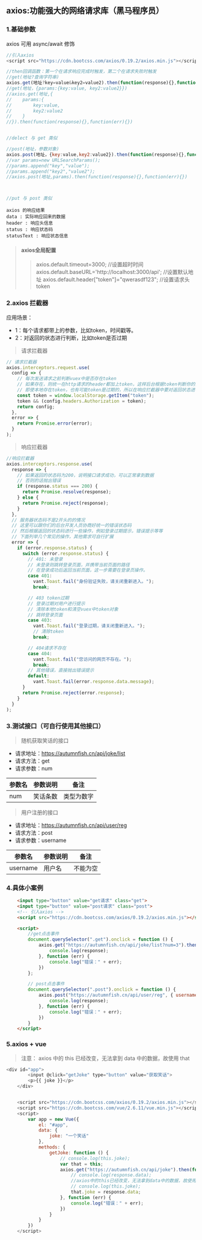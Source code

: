 <!--
 * @Descripttion: 
 * @version: 
 * @Author: qiaoyurensheng@163.com
 * @Date: 2020-06-15 00:58:33
 * @LastEditors: Please set LastEditors
 * @LastEditTime: 2020-06-15 00:59:32
--> 
## axios:功能强大的网络请求库（黑马程序员）

### 1.基础参数
axios 可用 async/await 修饰
```javascript
//引入axios
<script src="https://cdn.bootcss.com/axios/0.19.2/axios.min.js"></script> 

//then回调函数：第一个在请求响应完成时触发，第二个在请求失败时触发
//get(地址?查询字符串)
axios.get(地址?key=value&key2=value2).then(function(response){},function(err){})
//get(地址，{params:{key:value, key2:value2}})
//axios.get(地址,{
//    params:{
//        key:value,
//        key2:value2
//    }
//}).then(function(response){},function(err){})


//delect 与 get 类似

//post(地址，参数对象)
axios.post(地址，{key:value,key2:value2}).then(function(response){},function(err){})
//var params=new URLSearchParams();
//params.append("key","value");
//params.append("key2","value2");
//axios.post(地址,params).then(function(response){},function(err){})



//put 与 post 类似


```
```
axios 的响应结果
data : 实际响应回来的数据
header : 响应头信息
status : 响应状态码
statusText : 响应状态信息
```

> #### axios全局配置
>> axios.default.timeout=3000;  //设置超时时间
>> axios.default.baseURL='http://localhost:3000/api';  //设置默认地址
>> axios.default.header["token"]="qwerasdf123";  //设置请求头token 

### 2.axios 拦截器
应用场景：  
- 1：每个请求都带上的参数，比如token，时间戳等。  
- 2：对返回的状态进行判断，比如token是否过期

> 请求拦截器
```javascript
// 请求拦截器
axios.interceptors.request.use(
  config => {
    // 每次发送请求之前判断vuex中是否存在token
    // 如果存在，则统一在http请求的header都加上token，这样后台根据token判断你的登录情况
    // 即使本地存在token，也有可能token是过期的，所以在响应拦截器中要对返回状态进行判断
    const token = window.localStorage.getItem("token");
    token && (config.headers.Authorization = token);
    return config;
  },
  error => {
    return Promise.error(error);
  }
);
```

> 响应拦截器
```javascript
//响应拦截器
axios.interceptors.response.use(
  response => {
    // 如果返回的状态码为200，说明接口请求成功，可以正常拿到数据
    // 否则的话抛出错误
    if (response.status === 200) {
      return Promise.resolve(response);
    } else {
      return Promise.reject(response);
    }
  },
  // 服务器状态码不是2开头的的情况
  // 这里可以跟你们的后台开发人员协商好统一的错误状态码
  // 然后根据返回的状态码进行一些操作，例如登录过期提示，错误提示等等
  // 下面列举几个常见的操作，其他需求可自行扩展
  error => {
    if (error.response.status) {
      switch (error.response.status) {
        // 401: 未登录
        // 未登录则跳转登录页面，并携带当前页面的路径
        // 在登录成功后返回当前页面，这一步需要在登录页操作。
        case 401:
          vant.Toast.fail("身份验证失败，请关闭重新进入。");
          break;

        // 403 token过期
        // 登录过期对用户进行提示
        // 清除本地token和清空vuex中token对象
        // 跳转登录页面
        case 403:
          vant.Toast.fail("登录过期，请关闭重新进入。");
          // 清除token
          break;

        // 404请求不存在
        case 404:
          vant.Toast.fail("您访问的网页不存在。");
          break;
        // 其他错误，直接抛出错误提示
        default:
          vant.Toast.fail(error.response.data.message);
      }
      return Promise.reject(error.response);
    }
  }
);
```

### 3.测试接口（可自行使用其他接口）
> 随机获取笑话的接口
- 请求地址：https://autumnfish.cn/api/joke/list
- 请求方法：get
- 请求参数：num
  
| 参数名 | 参数说明 | 备注       |
| ------ | -------- | ---------- |
| num    | 笑话条数 | 类型为数字 |

> 用户注册的接口
- 请求地址：https://autumnfish.cn/api/user/reg
- 请求方法：post
- 请求参数：username
  
| 参数名   | 参数说明 | 备注     |
| -------- | -------- | -------- |
| username | 用户名   | 不能为空 |


### 4.具体小案例

```html
    <input type="button" value="get请求" class="get">
    <input type="button" value="post请求" class="post">
    <!-- 引入axios -->
    <script src="https://cdn.bootcss.com/axios/0.19.2/axios.min.js"></script>

    <script>
        //get点击事件
        document.querySelector(".get").onclick = function () {
            axios.get("https://autumnfish.cn/api/joke/list?num=3").then(function (response) {
                console.log(response);
            }, function (err) {
                console.log("错误：" + err);
            })
        };

        // post点击事件
        document.querySelector(".post").onclick = function () {
            axios.post("https://autumnfish.cn/api/user/reg", { username: "jack" }).then(function (response) {
                console.log(response);
            }, function (err) {
                console.log("错误：" + err);
            })
        }
    </script>
```

### 5.axios + vue
> 注意： axios 中的 this 已经改变，无法拿到 data 中的数据，故使用 that
```javascript
<div id="app">
        <input @click="getJoke" type="button" value="获取笑话">
        <p>{{ joke }}</p>
    </div>


    <script src="https://cdn.bootcss.com/axios/0.19.2/axios.min.js"></script>
    <script src="https://cdn.bootcss.com/vue/2.6.11/vue.min.js"></script>
    <script>
        var app = new Vue({
            el: "#app",
            data: {
                joke: "一个笑话"
            },
            methods: {
                getJoke: function () {
                    // console.log(this.joke);
                    var that = this;
                    axios.get("https://autumnfish.cn/api/joke").then(function (response) {
                        // console.log(response.data);
                        //axios中的this已经改变，无法拿到data中的数据，故使用that
                        // console.log(this.joke);
                        that.joke = response.data;
                    }, function (err) {
                        console.log("错误：" + err);
                    })
                }
            }
        })
    </script>
```